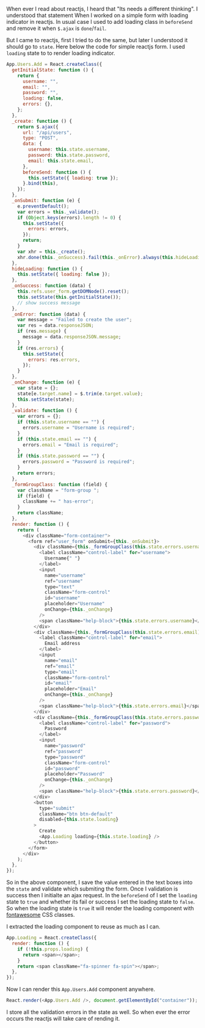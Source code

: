 <!--


---
 "JavaScript : Submit a form with reactjs"
excerpt: "JavaScript : Submit a form with reactjs with validation and loading indicator"
date: 2015-07-14 00:00:00 IST
updated: 2015-07-14 00:00:00 IST
categories: javascript
tags: reactjs
---

-->
<!DOCTYPE html>
<html>

<head>
  <title>basic-git-workflow</title>
  <meta charset="utf-8">
  <meta name="viewport" content="width=device-width, initial-scale=1.0">

  <link rel="stylesheet" href="./css/bootstrap.css">
  <link rel="stylesheet" href="./css/bootstrap.grid.css">
  <link rel="stylesheet" href="./css/bootstrap.min.css">
  <link rel="stylesheet" href="./css/bootstrap-reboot.min.css">
  <link rel="stylesheet" href="./css/bootstrap.css.map">
  <link rel="stylesheet" href="./css/blog-home.css">
  <link rel="stylesheet" href="./css/prism.css">
  <script async defer src="./css/prism.js"></script>
</head>

<body>

When ever I read about reactjs, I heard that "Its needs a different thinking". I understood that statement When I worked on a simple form with loading indicator in reactjs. In usual case I used to add loading class in `beforeSend` and remove it when `$.ajax` is `done`/`fail`.

But I came to reactjs, first I tried to do the same, but later I understood it should go to `state`. Here below the code for simple reactjs form. I used `loading` state to to render loading indicator.

```js
App.Users.Add = React.createClass({
  getInitialState: function () {
    return {
      username: "",
      email: "",
      password: "",
      loading: false,
      errors: {},
    };
  },
  _create: function () {
    return $.ajax({
      url: "/api/users",
      type: "POST",
      data: {
        username: this.state.username,
        password: this.state.password,
        email: this.state.email,
      },
      beforeSend: function () {
        this.setState({ loading: true });
      }.bind(this),
    });
  },
  _onSubmit: function (e) {
    e.preventDefault();
    var errors = this._validate();
    if (Object.keys(errors).length != 0) {
      this.setState({
        errors: errors,
      });
      return;
    }
    var xhr = this._create();
    xhr.done(this._onSuccess).fail(this._onError).always(this.hideLoading);
  },
  hideLoading: function () {
    this.setState({ loading: false });
  },
  _onSuccess: function (data) {
    this.refs.user_form.getDOMNode().reset();
    this.setState(this.getInitialState());
    // show success message
  },
  _onError: function (data) {
    var message = "Failed to create the user";
    var res = data.responseJSON;
    if (res.message) {
      message = data.responseJSON.message;
    }
    if (res.errors) {
      this.setState({
        errors: res.errors,
      });
    }
  },
  _onChange: function (e) {
    var state = {};
    state[e.target.name] = $.trim(e.target.value);
    this.setState(state);
  },
  _validate: function () {
    var errors = {};
    if (this.state.username == "") {
      errors.username = "Username is required";
    }
    if (this.state.email == "") {
      errors.email = "Email is required";
    }
    if (this.state.password == "") {
      errors.password = "Password is required";
    }
    return errors;
  },
  _formGroupClass: function (field) {
    var className = "form-group ";
    if (field) {
      className += " has-error";
    }
    return className;
  },
  render: function () {
    return (
      <div className="form-container">
        <form ref="user_form" onSubmit={this._onSubmit}>
          <div className={this._formGroupClass(this.state.errors.username)}>
            <label className="control-label" for="username">
              Username{" "}
            </label>
            <input
              name="username"
              ref="username"
              type="text"
              className="form-control"
              id="username"
              placeholder="Username"
              onChange={this._onChange}
            />
            <span className="help-block">{this.state.errors.username}</span>
          </div>
          <div className={this._formGroupClass(this.state.errors.email)}>
            <label className="control-label" for="email">
              Email address
            </label>
            <input
              name="email"
              ref="email"
              type="email"
              className="form-control"
              id="email"
              placeholder="Email"
              onChange={this._onChange}
            />
            <span className="help-block">{this.state.errors.email}</span>
          </div>
          <div className={this._formGroupClass(this.state.errors.password)}>
            <label className="control-label" for="password">
              Password
            </label>
            <input
              name="password"
              ref="password"
              type="password"
              className="form-control"
              id="password"
              placeholder="Password"
              onChange={this._onChange}
            />
            <span className="help-block">{this.state.errors.password}</span>
          </div>
          <button
            type="submit"
            className="btn btn-default"
            disabled={this.state.loading}
          >
            Create
            <App.Loading loading={this.state.loading} />
          </button>
        </form>
      </div>
    );
  },
});
```

So in the above component, I save the value entered in the text boxes into the `state` and validate which submiting the form. Once I validation is success then I initialte an ajax request. In the `beforeSend` of I set the `loading` state to `true` and whether its fail or success I set the loading state to `false`. So when the loading state is `true` it will render the loading component with [fontawesome](http://fontawesome.io/) CSS classes.

I extracted the loading component to reuse as much as I can.

```js
App.Loading = React.createClass({
  render: function () {
    if (!this.props.loading) {
      return <span></span>;
    }
    return <span className="fa-spinner fa-spin"></span>;
  },
});
```

Now I can render this `App.Users.Add` component anywhere.

```js
React.render(<App.Users.Add />, document.getElementById("container"));
```

I store all the validation errors in the state as well. So when ever the error occurs the reactjs will take care of rending it.

